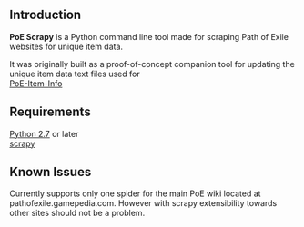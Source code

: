 Introduction
------------

**PoE Scrapy** is a Python command line tool made for scraping Path of Exile websites for unique item data.

It was originally built as a proof-of-concept companion tool for updating the unique item data text files used for  
[PoE-Item-Info](https://github.com/andreberg/PoE-Item-Info)

Requirements
------------

[Python 2.7](http://python.org) or later  
[scrapy](http://scrapy.org)


Known Issues
------------

Currently supports only one spider for the main PoE wiki located at pathofexile.gamepedia.com.
However with scrapy extensibility towards other sites should not be a problem.
